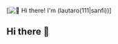 [<img src="https://raw.githubusercontent.com/lautarosanfi/lautarosanfi/main/gif.gif" alt="👋 Hi there! I'm (lautaro(111|sanfi))" title="👋 Hi there! I'm (lautaro(111|sanfi))"/>]
## Hi there 👋

<!--
**lautarosanfi/lautarosanfi** is a ✨ _special_ ✨ repository because its `README.md` (this file) appears on your GitHub profile.

Here are some ideas to get you started:

- 🔭 I’m currently working on ...
- 🌱 I’m currently learning ...
- 👯 I’m looking to collaborate on ...
- 🤔 I’m looking for help with ...
- 💬 Ask me about ...
- 📫 How to reach me: ...
- 😄 Pronouns: ...
- ⚡ Fun fact: ...
-->
